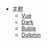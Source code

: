 <!-- markdownlint-disable MD041 -->
<!-- markdownlint-disable MD033 -->

- 主题
  - <a data-theme="vue" href="javascript:void(0)" onclick="changeTheme('vue')">Vue</a>
  - <a data-theme="dark" href="javascript:void(0)" onclick="changeTheme('dark')">Dark</a>
  - <a data-theme="buble" href="javascript:void(0)" onclick="changeTheme('buble')">Buble</a>
  - <a data-theme="dolphin" href="javascript:void(0)" onclick="changeTheme('dolphin')">Dolphin</a>

<!-- markdownlint-enable MD041 -->
<!-- markdownlint-enable MD033 -->
